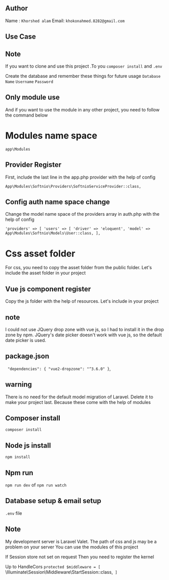 ## Author

Name : `Khorshed alam`
Email: `khokonahmed.8282@gmail.com`


## Use Case

## Note 

If you want to clone and use this project .To you
`composer install` and `.env`  

Create the database and remember these things for future usage
`Database Name`
`Username` `Password`

## Only module use

And if you want to use the module in any other project, you need to follow the command below 

# Modules name space 
`app\Modules`

## Provider Register

First, include the last line in the app.php provider with the help of config

`App\Modules\Softnio\Providers\SoftnioServiceProvider::class,`

## Config auth name space change

Change the model name space of the providers array in auth.php with the help of config

`'providers' => [
'users' => [
'driver' => 'eloquent',
'model' => App\Modules\Softnio\Models\User::class,
],`

# Css asset folder

For css, you need to copy the asset folder from the public folder. Let's include the asset folder in your project

## Vue js component register

Copy the js folder with the help of resources. Let's include in your project

## note

I could not use JQuery drop zone with vue js, so I had to install it in the drop zone by npm. JQuery's date picker
doesn't work with vue js, so the default date picker is used.

## package.json

` "dependencies": {
"vue2-dropzone": "^3.6.0"
}`,

## warning

There is no need for the default model migration of Laravel. Delete it to make your project last. Because these come with the help of modules

## Composer install
`composer install`

## Node js install
`npm install`

## Npm run 
`npm run dev`
of
`npm run watch`

## Database setup & email setup

`.env` file


## Note

My development server is Laravel Valet. The path of css and js may be a problem on your server
You can use the modules of this project

If Session store not set on request
Then you need to register the kernel 

Up to HandleCors
`protected $middleware = [
`\Illuminate\Session\Middleware\StartSession::class,`
]`

